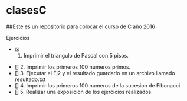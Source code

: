 # clasesC

##Este es un repositorio para colocar el curso de C año 2016 

Ejercicios

- [x] 1.  Imprimir el triangulo de Pascal con 5 pisos.
- []  2.  Imprimir los primeros 100 numeros primos.
- []  3.  Ejecutar el Ej2 y el resultado guardarlo en un archivo llamado resultado.txt
- []  4.  Imprimir los primeros 100 numeros de la sucesion de Fibonacci.
- []  5.  Realizar una exposicion de los ejercicios realizados.  



